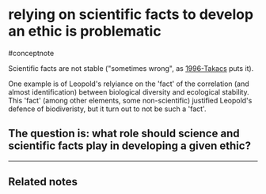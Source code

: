 # relying on scientific facts to develop an ethic is problematic
#conceptnote


Scientific facts are not stable ("sometimes wrong", as [1996-Takacs](1996-Takacs.md) puts it). 

One example is of Leopold's relyiance on the 'fact' of the correlation (and almost identification) between biological diversity and ecological stability. This 'fact' (among other elements, some non-scientific) justified Leopold's defence of biodiveristy, but it turn out to not be such a 'fact'. 

## The question is: what role should science and scientific facts play in developing a given ethic?




---

Related notes
- 

